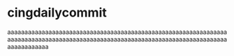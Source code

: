 # cingdailycommit
aaaaaaaaaaaaaaaaaaaaaaaaaaaaaaaaaaaaaaaaaaaaaaaaaaaaaaaaaaaaaaaaaaaaaaaaaaaaaaaaaaaaaaaaaaaaaaaaaaaaaaaaaaaaaaaaaaaaaaaaaaaaaaaaaaaaaaaaaaaa